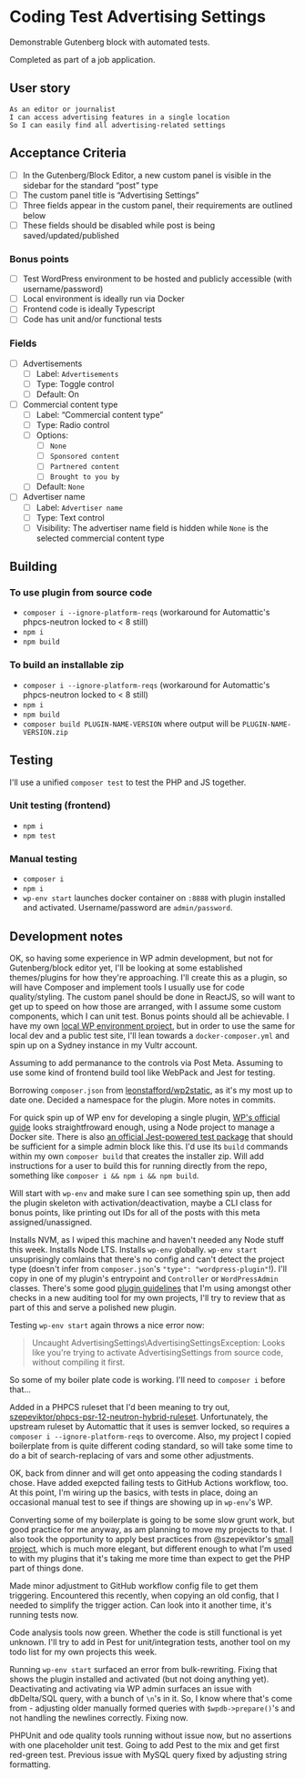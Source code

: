 # Coding Test Advertising Settings

Demonstrable Gutenberg block with automated tests.

Completed as part of a job application.

## User story

    As an editor or journalist
    I can access advertising features in a single location
    So I can easily find all advertising-related settings

## Acceptance Criteria


 - [ ] In the Gutenberg/Block Editor, a new custom panel is visible in the sidebar for the standard “post” type
 - [ ] The custom panel title is “Advertising Settings”
 - [ ] Three fields appear in the custom panel, their requirements are outlined below
 - [ ] These fields should be disabled while post is being saved/updated/published

### Bonus points

 - [ ] Test WordPress environment to be hosted and publicly accessible (with username/password)
 - [ ] Local environment is ideally run via Docker
 - [ ] Frontend code is ideally Typescript
 - [ ] Code has unit and/or functional tests

### Fields

 - [ ] Advertisements
   - [ ] Label: `Advertisements`
   - [ ] Type: Toggle control
   - [ ] Default: On

 - [ ] Commercial content type
   - [ ] Label: “Commercial content type”
   - [ ] Type: Radio control
   - [ ] Options: 
     - [ ] `None`     
     - [ ] `Sponsored content`
     - [ ] `Partnered content`
     - [ ] `Brought to you by`
   - [ ] Default: `None`

 - [ ] Advertiser name
   - [ ] Label: `Advertiser name`
   - [ ] Type: Text control
   - [ ] Visibility: The advertiser name field is hidden while `None` is the selected commercial content type

## Building

### To use plugin from source code

 - `composer i --ignore-platform-reqs` (workaround for Automattic's phpcs-neutron locked to < 8 still)
 - `npm i`
 - `npm build`

### To build an installable zip

 - `composer i --ignore-platform-reqs` (workaround for Automattic's phpcs-neutron locked to < 8 still)
 - `npm i`
 - `npm build`
 - `composer build PLUGIN-NAME-VERSION` where output will be `PLUGIN-NAME-VERSION.zip`

## Testing

I'll use a unified `composer test` to test the PHP and JS together.

### Unit testing (frontend)

 - `npm i`
 - `npm test`

### Manual testing

 - `composer i`
 - `npm i`
 - `wp-env start` launches docker container on `:8888` with plugin installed and activated. Username/password are `admin/password`.

## Development notes

OK, so having some experience in WP admin development, but not for Gutenberg/block editor yet, I'll be looking at some established themes/plugins for how they're approaching. I'll create this as a plugin, so will have Composer and implement tools I usually use for code quality/styling. The custom panel should be done in ReactJS, so will want to get up to speed on how those are arranged, with I assume some custom components, which I can unit test. Bonus points should all be achievable. I have my own [local WP environment project](https://lokl.dev), but in order to use the same for local dev and a public test site, I'll lean towards a `docker-composer.yml` and spin up on a Sydney instance in my Vultr account.

Assuming to add permanance to the controls via Post Meta. Assuming to use some kind of frontend build tool like WebPack and Jest for testing.

Borrowing `composer.json` from [leonstafford/wp2static](https://github.com/leonstafford), as it's my most up to date one. Decided a namespace for the plugin. More notes in commits.

For quick spin up of WP env for developing a single plugin, [WP's official guide](https://developer.wordpress.org/block-editor/tutorials/devenv/) looks straightfroward enough, using a Node project to manage a Docker site. There is also [an official Jest-powered test package](https://www.npmjs.com/package/@wordpress/scripts#test-unit-js) that should be sufficient for a simple admin block like this. I'd use its `build` commands within my own `composer build` that creates the installer zip. Will add instructions for a user to build this for running directly from the repo, something like `composer i && npm i && npm build`.

Will start with `wp-env` and make sure I can see something spin up, then add the plugin skeleton with activation/deactivation, maybe a CLI class for bonus points, like printing out IDs for all of the posts with this meta assigned/unassigned.

Installs NVM, as I wiped this machine and haven't needed any Node stuff this week. Installs Node LTS. Installs `wp-env` globally. `wp-env start` unsuprisingly comlains that there's no config and can't detect the project type (doesn't infer from `composer.json`'s `"type": "wordpress-plugin"`!). I'll copy in one of my plugin's entrypoint and `Controller` or `WordPressAdmin` classes. There's some good [plugin guidelines](https://github.com/szepeviktor/small-project) that I'm using amongst other checks in a new auditing tool for my own projects, I'll try to review that as part of this and serve a polished new plugin.

Testing `wp-env start` again throws a nice error now:

> Uncaught AdvertisingSettings\AdvertisingSettingsException: Looks like you're trying to activate AdvertisingSettings from source code, without compiling it first.

So some of my boiler plate code is working. I'll need to `composer i` before that...

Added in a PHPCS ruleset that I'd been meaning to try out, [szepeviktor/phpcs-psr-12-neutron-hybrid-ruleset](https://github.com/szepeviktor/phpcs-psr-12-neutron-hybrid-ruleset). Unfortunately, the upstream ruleset by Automattic that it uses is semver locked, so requires a `composer i --ignore-platform-reqs` to overcome. Also, my project I copied boilerplate from is quite different coding standard, so will take some time to do a bit of search-replacing of vars and some other adjustments.

OK, back from dinner and will get onto appeasing the coding standards I chose. Have added exepcted failing tests to GitHub Actions workflow, too. At this point, I'm wiring up the basics, with tests in place, doing an occasional manual test to see if things are showing up in `wp-env`'s WP.

Converting some of my boilerplate is going to be some slow grunt work, but good practice for me anyway, as am planning to move my projects to that. I also took the opportunity to apply best practices from @szepeviktor's [small project](https://github.com/szepeviktor/small-project), which is much more elegant, but different enough to what I'm used to with my plugins that it's taking me more time than expect to get the PHP part of things done.

Made minor adjustment to GitHub workflow config file to get them triggering. Encountered this recently, when copying an old config, that I needed to simplify the trigger action. Can look into it another time, it's running tests now.

Code analysis tools now green. Whether the code is still functional is yet unknown. I'll try to add in Pest for unit/integration tests, another tool on my todo list for my own projects this week.

Running `wp-env start` surfaced an error from bulk-rewriting. Fixing that shows the plugin installed and activated (but not doing anything yet). Deactivating and activating via WP admin surfaces an issue with dbDelta/SQL query, with a bunch of `\n`'s in it. So, I know where that's come from - adjusting older manually formed queries with `$wpdb->prepare()`'s and not handling the newlines correctly. Fixing now.

PHPUnit and ode quality tools running without issue now, but no assertions with one placeholder unit test. Going to add Pest to the mix and get first red-green test. Previous issue with MySQL query fixed by adjusting string formatting.


